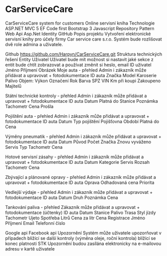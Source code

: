 # CarServiceCare
CarServiceCare system for customers
Online servisní kniha
Technologie
ASP.NET MVC 5
EF Code first
Bootstrap 3
Javascript 
Repository Pattern
Web Api
Asp.Net Identity
GitHub
Popis projektu
Vytvoření elektronické servisní knihy pro účely firmy Car service care s.r.o. Systém bude rozlišovat dvě role admina a uživatele.

Github
https://github.com/Harpyn/CarServiceCare.git
Struktura technických řešení
Entity
Uživatel
Uživatel bude mít možnost si nastavit jaké sekce z entit bude chtít zobrazovat a používat
změnit si heslo, email
ID uživatel
Jméno
Příjmení
Obrázek
Moje auta - přehled
Admin i zákazník může přidávat a upravovat + fotodokumentace
ID auta
Značka
Model
Karoserie
Palivo
Objem:
Výkon
Označení
Rok
Barva
SPZ
VIN
Km při koupi
Zakoupeno
Majitelů

Státní technické kontroly - přehled
Admin i zákazník může přidávat a upravovat + fotodokumentace
ID auta
Datum
Platná do
Stanice
Poznámka
Tachometr
Cena
Prošla

Pojištění auta - přehled
Admin i zákazník může přidávat a upravovat + fotodokumentace
ID auta
Datum
Typ pojištění
Pojišťovna
Období
Platná do
Cena

Výměny pneumatik - přehled
Admin i zákazník může přidávat a upravovat + fotodokumentace
ID auta
Datum
Původ
Počet
Značka
Znovu vyváženo
Servis
Typ
Tachometr
Cena

Hotové servisní zásahy - přehled
Admin i zákazník může přidávat a upravovat + fotodokumentace
ID auta
Datum
Kategorie
Servis
Rozsah
Tachometr
Cena


Zbývající a plánované opravy - přehled
Admin i zákazník může přidávat a upravovat + fotodokumentace
ID auta
Oprava
Odhadovaná cena
Priorita


Vedlejší výdaje - přehled
Admin i zákazník může přidávat a upravovat + fotodokumentace
ID auta
Datum
Druh
Poznámka
Cena


Tankování paliva - přehled
Zákazník může přidávat a upravovat + fotodokumentace (účtenky)
ID auta
Datum
Stanice
Palivo
Trasa
Styl jízdy
Tachometr
Ujeto
Spotřeba
Litrů
Cena za litr
Cena
Registrace
Jméno
Příjmení
Email
Telefonní číslo

Google api
Facebook api
Upozornění
Systém může uživatele upozorňovat v případech
blížící se další kontroly (výměna oleje, roční kontrola)
blížící se konec platnosti STK
Upozornění budou zasílána elektronicky na e-mailovou adresu v kartě uživatele
